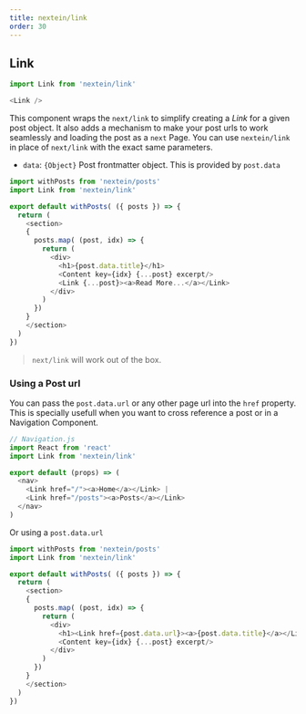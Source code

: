 ```yaml
---
title: nextein/link
order: 30
---
```


## Link

```js
import Link from 'nextein/link'

<Link />
```

This component wraps the `next/link` to simplify creating a _Link_ for a given post object. It also adds a mechanism to make your post urls to work seamlessly and loading the post as a `next` Page.
You can use `nextein/link` in place of `next/link` with the exact same parameters. 

- `data`: `{Object}` Post frontmatter object. This is provided by `post.data`


```js
import withPosts from 'nextein/posts'
import Link from 'nextein/link'

export default withPosts( ({ posts }) => { 
  return (
    <section>
    {
      posts.map( (post, idx) => {
        return (
          <div>
            <h1>{post.data.title}</h1>
            <Content key={idx} {...post} excerpt/>
            <Link {...post}><a>Read More...</a></Link>
          </div>
        )
      })    
    }
    </section>
  )
})

```

> `next/link` will work out of the box.

### Using a Post url

You can pass the `post.data.url` or any other page url into the `href` property. This is specially usefull when you want to cross reference a post or in a Navigation Component. 

```js
// Navigation.js
import React from 'react'
import Link from 'nextein/link'

export default (props) => (
  <nav>
    <Link href="/"><a>Home</a></Link> |
    <Link href="/posts"><a>Posts</a></Link>
  </nav>
)

```

Or using a `post.data.url`

```js
import withPosts from 'nextein/posts'
import Link from 'nextein/link'

export default withPosts( ({ posts }) => { 
  return (
    <section>
    {
      posts.map( (post, idx) => {
        return (
          <div>
            <h1><Link href={post.data.url}><a>{post.data.title}</a></Link></h1>
            <Content key={idx} {...post} excerpt/>
          </div>
        )
      })    
    }
    </section>
  )
})

```

